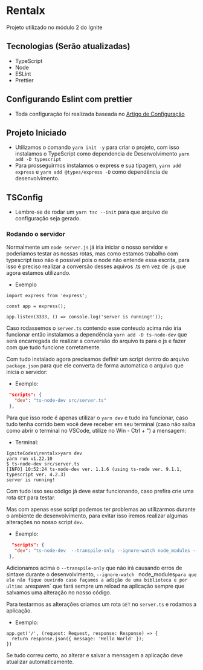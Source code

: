 # Rentalx
Projeto utilizado no módulo 2 do Ignite

## Tecnologias (Serão atualizadas)

- TypeScript
- Node
- ESLint
- Prettier

## Configurando Eslint com prettier

- Toda configuração foi realizada baseada no 
[Artigo de Configuração](https://www.notion.so/Configura-es-ESLint-e-Prettier-Ignite-5233b88fa9e8493fa958b9d6c96f0830)

## Projeto Iniciado

- Utilizamos o comando `yarn init -y` para criar o projeto, com isso instalamos o TypeScript como dependencia de Desenvolvimento `yarn add -D typescript`
- Para prosseguirmos instalamos o express e sua tipagem, ` yarn add express ` e `yarn add @types/express -D` como dependência de desenvolvimento.

## TSConfig

- Lembre-se de rodar um ` yarn tsc --init ` para que arquivo de configuração seja gerado.

### Rodando o servidor

Normalmente um ` node server.js ` já iria iniciar o nosso servidor e poderiamos testar as nossas rotas, mas como estamos trabalho com typescript isso não é possivel pois o node não entende essa escrita, para isso é preciso realizar a conversão desses aquivos .ts em vez de .js que agora estamos utilizando. 
 - Exemplo 
 ``` JS
 import express from 'express';

const app = express();

app.listen(3333, () => console.log('server is running!'));

 ```
 Caso rodassemos o `server.ts` contendo esse conteudo acima não iria funcionar então instalamos a dependência ` yarn add -D ts-node-dev ` que será encarregada de realizar a conversão do arquivo ts para o js e fazer com que tudo funcione corretamente. 

 Com tudo instalado agora precisamos definir um script dentro do arquivo `package.json` para que ele converta de forma automatica o arquivo que inicia o servidor:
 - Exemplo:
 ``` JSON
  "scripts": {
    "dev": "ts-node-dev src/server.ts"
  },
 ```
 Para que isso rode é apenas utilizar o ` yarn dev ` e tudo ira funcionar, caso tudo tenha corrido bem você deve receber em seu terminal (caso não saiba como abrir o terminal no VSCode, utilize no Win - Ctrl + ") a mensagem: 
 - Terminal: 
 ``` SH
IgniteCodes\rentalx>yarn dev
yarn run v1.22.10
$ ts-node-dev src/server.ts
[INFO] 10:52:24 ts-node-dev ver. 1.1.6 (using ts-node ver. 9.1.1, typescript ver. 4.2.3)
server is running!
 ```

 Com tudo isso seu código já deve estar funcionando, caso prefira crie uma rota `GET` para testar.

 Mas com apenas esse script podemos ter problemas ao utilizarmos durante o ambiente de desenvolvimento, para evitar isso iremos realizar algumas alterações no nosso script `dev`.
 - Exemplo:
 ``` JSON
   "scripts": {
    "dev": "ts-node-dev  --transpile-only --ignore-watch node_modules --respawn src/server.ts"
  },
 ```

Adicionamos acima o `--transpile-only` que não irá causando erros de sintaxe durante o desenvolvimento, `--ignore-watch ` node_modules` para que ele não fique ouvindo caso façamos a adição de uma biblioteca e por ultimo a `respawn` que fará sempre um reload na aplicação sempre que salvamos uma alteração no nosso código.

Para testarmos as alterações criamos um rota `GET` no `server.ts` e rodamos a aplicação.

- Exemplo: 
``` JS
app.get('/', (request: Request, response: Response) => {
  return response.json({ message: 'Hello World' });
})
```
Se tudo correu certo, ao alterar e salvar a mensagem a aplicação deve atualizar automaticamente. 



